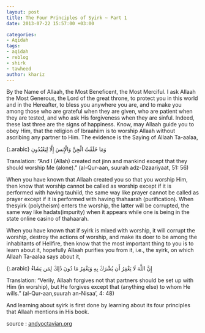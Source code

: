 ```yaml
---
layout: post
title: The Four Principles of Syirk ~ Part 1
date: 2013-07-22 15:57:00 +03:00

categories:
- Aqidah
tags:
- aqidah
- reblog
- shirk
- tawheed
author: khariz
---
```

By the Name of Allaah, the Most Beneficent, the Most Merciful. I ask Allaah the Most Generous, the Lord of the great throne, to protect you in this world and in the Hereafter, to bless you anywhere you are, and to make you among those who are grateful when they are given, who are patient when they are tested, and who ask His forgiveness when they are sinful. Indeed, these last three are the signs of happiness. Know, may Allaah guide you to obey Him, that the religion of Ibraahiim is to worship Allaah without ascribing any partner to Him. The evidence is the Saying of Allaah Ta-aalaa,

{:.arabic}
وَمَا خَلَقْتُ الْجِنَّ وَالْإِنسَ إِلَّا لِيَعْبُدُونِ

Translation: “And I (Allah) created not jinn and mankind except that they should worship Me (alone).” (al-Qur-aan, suurah adz-Dzaariyaat, 51: 56)

When you have known that Allaah created you so that you worship Him, then know that worship cannot be called as worship except if it is performed with having tauhiid, the same way like prayer cannot be called as prayer except if it is performed with having thahaarah (purification). When thesyirk (polytheism) enters the worship, the latter will be corrupted, the same way like hadats(impurity) when it appears while one is being in the state online casino  of thahaarah.

When you have known that if syirk is mixed with worship, it will corrupt the worship, destroy the actions of worship, and make its doer to be among the inhabitants of Hellfire, then know that the most important thing to you is to learn about it, hopefully Allaah purifies you from it, i.e., the syirk, on which Allaah Ta-aalaa says about it,

{:.arabic}
إِنَّ اللَّهَ لَا يَغْفِرُ أَن يُشْرَكَ بِهِ وَيَغْفِرُ مَا دُونَ ذَٰلِكَ لِمَن يَشَاءُ

Translation: “Verily, Allaah forgives not that partners should be set up with Him (in worship), but He forgives except that (anything else) to whom He wills.” (al-Qur-aan,suurah an-Nisaa’, 4: 48)

And learning about syirk is first done by learning about its four principles that Allaah mentions in His book.

source : [andyoctavian.org](http://www.andyoctavian.org)
